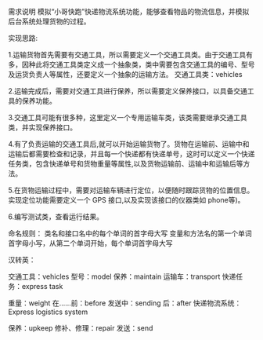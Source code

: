 需求说明 模拟“小哥快跑”快递物流系统功能，能够查看物品的物流信息，并模拟后台系统处理货物的过程。

实现思路:

1.运输货物首先需要有交通工具，所以需要定义一个交通工具类。由于交通工具有多，因种此将交通工具类定义成一个抽象类，类中需要包含交通工具的编号、型号及运货负责人等属性，还要定义一个抽象的运输方法。 交通工具类：vehicles

2.运输完成后，需要对交通工具进行保养，所以需要定义保养接口，以具备交通工具的保养功能。

3.交通工具可能有很多种，这里定义一个专用运输车类，该类需要继承交通工具类，并实现保养接口。

4.有了负责运输的交通工具后,就可以开始运输货物了。货物在运输前、运输中和运输后都需要检查和记录，并且每一个快递都有快递单号，这时可以定义一个快递任务类，包含快递单号和货物重量等属性,以及货物运输前、运输中和运输后等方法。

5.在货物运输过程中，需要对运输车辆进行定位，以便随时跟踪货物的位置信息。实现定位功能需要定义一个 GPS 接口,以及实现该接口的仪器类如 phone等)。

6.编写测试类，查看运行结果。

命名规则：
	类名和接口名中的每个单词的首字母大写
	变量和方法名的第一个单词首字母小写，从第二个单词开始，每个单词首字母大写
	
汉转英：

交通工具：vehicles	 型号：model 	保养：maintain 	运输车：transport 		快递任务：express task

重量：weight		在……前：before 	发送中：sending		后：after 	快递物流系统： Express logistics system

保养：upkeep		修补、修理：repair		发送：send